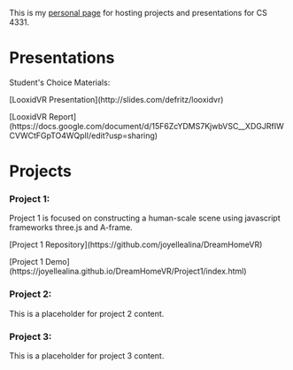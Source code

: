 This is my [personal page](https://defritz.github.io/VirtualRealityProjects/) for hosting projects and presentations for CS 4331.

# Presentations

<p>Student's Choice Materials:</p>
<p>[LooxidVR Presentation](http://slides.com/defritz/looxidvr)</p>
<p>[LooxidVR Report](https://docs.google.com/document/d/15F6ZcYDMS7KjwbVSC__XDGJRfIWCVWCtFGpTO4WQplI/edit?usp=sharing)</p>


# Projects

### Project 1:
<p>Project 1 is focused on constructing a human-scale scene using javascript frameworks three.js and A-frame.</p>
<p>[Project 1 Repository](https://github.com/joyellealina/DreamHomeVR)</p>
<p>[Project 1 Demo](https://joyellealina.github.io/DreamHomeVR/Project1/index.html)</p>

### Project 2:
This is a placeholder for project 2 content.

### Project 3:
This is a placeholder for project 3 content.
